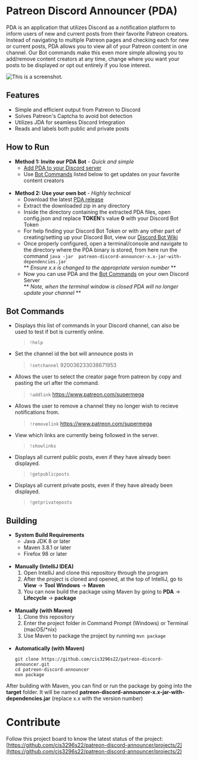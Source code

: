 # Patreon Discord Announcer (PDA)
PDA is an application that utilizes Discord as a notification platform to inform users of new and current posts from their favorite Patreon creators. Instead of navigating to multiple Patreon pages and checking each for new or current posts, PDA allows you to view all of your Patreon content in one channel. Our Bot commands make this even more simple allowing you to add/remove content creators at any time, change where you want your posts to be displayed or opt out entirely if you lose interest.  
  
  
![This is a screenshot.](pda_pic.png)

## Features
* Simple and efficient output from Patreon to Discord
* Solves Patreon's Captcha to avoid bot detection
* Utilizes JDA for seamless Discord Integration
* Reads and labels both public and private posts

## How to Run
* **Method 1: Invite our PDA Bot** - *Quick and simple*  
  * [Add PDA to your Discord server](https://discord.com/oauth2/authorize?client_id=965002259689783296&scope=bot&permissions=68608)  
  * Use [Bot Commands](#bot-commands) listed below to get updates on your favorite content creators   
[]()  
[]()  
* **Method 2: Use your own bot** - *Highly technical*  
    * Download the latest [PDA release](https://github.com/cis3296s22/patreon-discord-announcer/releases)  
    * Extract the downloaded zip in any directory  
    * Inside the directory containing the extracted PDA files, open config.json and replace **TOKEN**'s value **0** with your Discord Bot Token  
    * For help finding your Discord Bot Token or with any other part of creating/setting up your Discord Bot, view our [Discord Bot Wiki](https://github.com/cis3296s22/patreon-discord-announcer/wiki/Technical-Information)  
    * Once properly configured, open a terminal/console and navigate to the directory where the PDA binary is stored, from here run the command `java -jar  patreon-discord-announcer-x.x-jar-with-dependencies.jar`  
        ** *Ensure x.x is changed to the appropriate version number* ** 
    * Now you can use PDA and the [Bot Commands](#bot-commands) on your own Discord Server  
        ** *Note, when the terminal window is closed PDA will no longer update your channel* **  

## Bot Commands
* Displays this list of commands in your Discord channel, can also be used to test if bot is currently online.  
  > `!help`
* Set the channel id the bot will announce posts in
  > `!setchannel` 920036233038671953
* Allows the user to select the creator page from patreon by copy and pasting the url after the command.  
  > `!addlink` https://www.patreon.com/supermega
* Allows the user to remove a channel they no longer wish to recieve notifications from.  
  > `!removelink` https://www.patreon.com/supermega  
* View which links are currently being followed in the server.
  > `!showlinks`  
* Displays all current public posts, even if they have already been displayed.  
  > `!getpublicposts`  
* Displays all current private posts, even if they have already been displayed.  
  > `!getprivateposts`  

## Building
- **System Build Requirements**
    - Java JDK 8 or later
    - Maven 3.8.1 or later
    - Firefox 98 or later  
[]()   
[]()    
- **Manually (IntelliJ IDEA)**
    1) Open IntelliJ and clone this repository through the program
    2) After the project is cloned and opened, at the top of IntelliJ, go to **View** -> **Tool Windows** -> **Maven**
    3) You can now build the package using Maven by going to **PDA** -> **Lifecycle** -> **package**  
[]()    
[]()    
- **Manually (with Maven)**
    1) Clone this repository
    2) Enter the project folder in Command Prompt (Windows) or Terminal (macOS/\*nix)
    3) Use Maven to package the project by running `mvn package`  
[]()    
[]()       
- **Automatically (with Maven)**
    ```
    git clone https://github.com/cis3296s22/patreon-discord-announcer.git
    cd patreon-discord-announcer
    mvn package
    ```

After building with Maven, you can find or run the package by going into the **target** folder.  It will be named **patreon-discord-announcer-x.x-jar-with-dependencies.jar** (replace x.x with the version number)

# Contribute
Follow this project board to know the latest status of the project: [https://github.com/cis3296s22/patreon-discord-announcer/projects/2](https://github.com/cis3296s22/patreon-discord-announcer/projects/2)
